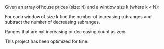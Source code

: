 Given an array of house prices (size: N) and a window size k (where k < N):

For each window of size k find the number of increasing subranges and subtract the number of decreasing subranges.

Ranges that are not increasing or decreasing count as zero.

This project has been optimized for time.

